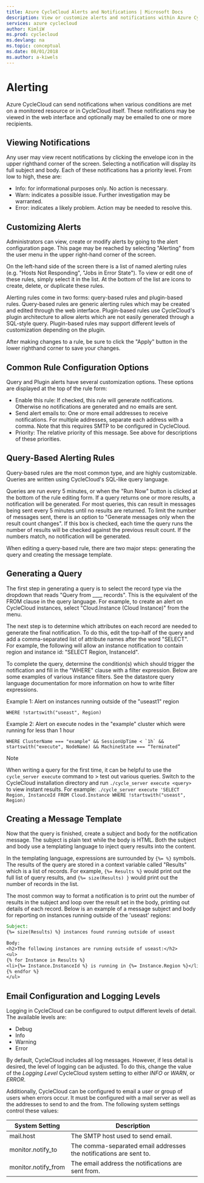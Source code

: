 ```yaml
---
title: Azure CycleCloud Alerts and Notifications | Microsoft Docs
description: View or customize alerts and notifications within Azure CycleCloud.
services: azure cyclecloud
author: KimliW
ms.prod: cyclecloud
ms.devlang: na
ms.topic: conceptual
ms.date: 08/01/2018
ms.author: a-kiwels
---
```


# Alerting

Azure CycleCloud can send notifications when various conditions are met on a monitored resource or
in CycleCloud itself. These notifications may be viewed in the web interface and optionally may
be emailed to one or more recipients.

## Viewing Notifications

Any user may view recent notifications by clicking the envelope icon in the upper right­hand corner
of the screen. Selecting a notification will display its full subject and body. Each of these
notifications has a priority level. From low to high, these are:

* Info: for informational purposes only. No action is necessary.
* Warn: indicates a possible issue. Further investigation may be warranted.
* Error: indicates a likely problem. Action may be needed to resolve this.

## Customizing Alerts

Administrators can view, create or modify alerts by going to the alert configuration page. This
page may be reached by selecting "Alerting" from the user menu in the upper right­-hand corner
of the screen.

On the left­-hand side of the screen there is a list of named alerting rules (e.g. "Hosts Not
Responding", "Jobs in Error State"). To view or edit one of these rules, simply select it in the list.
At the bottom of the list are icons to create, delete, or duplicate these rules.

Alerting rules come in two forms: query­-based rules and plugin­-based rules. Query­-based rules
are generic alerting rules which may be created and edited through the web interface.
Plugin-­based rules use CycleCloud's plugin architecture to allow alerts which are not easily
generated through a SQL­-style query. Plugin­-based rules may support different levels of
customization depending on the plugin.

After making changes to a rule, be sure to click the "Apply" button in the lower right­hand corner
to save your changes.

## Common Rule Configuration Options

Query and Plugin alerts have several customization options. These options
are displayed at the top of the rule form:

* Enable this rule: If checked, this rule will generate notifications. Otherwise no notifications are generated and no emails are sent.
* Send alert emails to: One or more email addresses to receive notifications. For multiple addresses, separate each address with a comma. Note that this requires SMTP to be configured in CycleCloud.
* Priority: The relative priority of this message. See above for descriptions of these priorities.

## Query­-Based Alerting Rules

Query­-based rules are the most common type, and are highly customizable. Queries are written using CycleCloud's SQL­-like query language.

Queries are run every 5 minutes, or when the "Run Now" button is clicked at the bottom of the
rule editing form. If a query returns one or more results, a notification will be generated. For
most queries, this can result in messages being sent every 5 minutes until no results are
returned. To limit the number of messages sent, there is an option to "Generate messages only
when the result count changes". If this box is checked, each time the query runs the number of
results will be checked against the previous result count. If the numbers match, no notification
will be generated.

When editing a query­-based rule, there are two major steps: generating the query and creating
the message template.

## Generating a Query

The first step in generating a query is to select the record type via the dropdown that reads
"Query from ____ records". This is the equivalent of the FROM clause in the query language.
For example, to create an alert on CycleCloud instances, select "Cloud.Instance (Cloud
Instance)" from the menu.

The next step is to determine which attributes on each record are needed to generate the final notification. To do this, edit the top­-half of the query and add a comma­-separated list of attribute names after the word "SELECT". For example, the following will allow an instance notification to contain region and instance id: "SELECT Region, InstanceId".

To complete the query, determine the condition(s) which should trigger the notification and fill in
the "WHERE" clause with a filter expression. Below are some examples of various instance
filters. See the datastore query language documentation for more information on how to write
filter expressions.

Example 1: Alert on instances running outside of the "us­east­1" region

``` Query
WHERE !startswith("us­east", Region)
```

Example 2: Alert on execute nodes in the "example" cluster which were running for less
than 1 hour

``` Query
WHERE ClusterName === "example" && SessionUpTime < `1h` && startswith("execute", NodeName) && MachineState === “Terminated”
```

> [!NOTE]
> When writing a query for the first time, it can be helpful to use the `cycle_server execute` command to > test out various queries. Switch to the CycleCloud installation directory and run `./cycle_server execute <query>` to view instant results. For example: `./cycle_server execute 'SELECT Region, InstanceId FROM Cloud.Instance WHERE !startswith("us­east", Region)`

## Creating a Message Template

Now that the query is finished, create a subject and body for the notification
message. The subject is plain text while the body is HTML. Both the subject and body use a
templating language to inject query results into the content.

In the templating language, expressions are surrounded by `{%= %}` symbols. The results of the
query are stored in a context variable called "Results" which is a list of records. For example,
`{%= Results %}` would print out the full list of query results, and `{%= size(Results) }` would print
out the number of records in the list.

The most common way to format a notification is to print out the number of results in the subject
and loop over the result set in the body, printing out details of each record. Below is an example
of a message subject and body for reporting on instances running outside of the 'us­east'
regions:

``` Email Template
Subject:
{%= size(Results) %} instances found running outside of us­east

Body:
<h2>The following instances are running outside of us­east:</h2>
<ul>
{% for Instance in Results %}
<li>{%= Instance.InstanceId %} is running in {%= Instance.Region %}</li>
{% endfor %}
</ul>
```

## Email Configuration and Logging Levels

Logging in CycleCloud can be configured to output different levels of detail. The available levels are:

* Debug
* Info
* Warning
* Error

By default, CycleCloud includes all log messages. However, if less
detail is desired, the level of logging can be adjusted. To do this,
change the value of the *Logging Level* CycleCloud system setting to
either *INFO* or *WARN*, or *ERROR*.

Additionally, CycleCloud can be configured to email a user or group
of users when errors occur. It must be configured with a mail server
as well as the addresses to send to and the from. The following system
settings control these values:

| System Setting       | Description                                                        |
| -------------------- | ------------------------------------------------------------------ |
| mail.host            | The SMTP host used to send email.                                  |
| monitor.notify_to    | The comma-separated email addresses the notifications are sent to. |
| monitor.notify_from  | The email address the notifications are sent from.                 |
